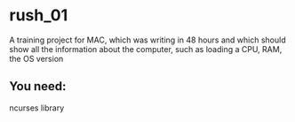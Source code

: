 # rush_01

A training project for MAC, which was writing in 48 hours and
which should show all the information about the computer,
such as loading a CPU, RAM, the OS version

## You need:
ncurses library
